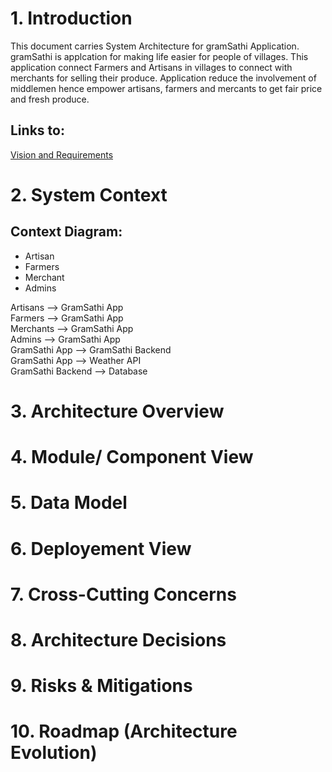 # 1. Introduction
This document carries System Architecture for gramSathi Application. gramSathi is applcation for making life easier for people of villages. This application connect Farmers and Artisans in villages to connect with merchants for selling their produce. Application reduce the involvement of middlemen hence empower artisans, farmers and mercants to get fair price and fresh produce.

## Links to:
[Vision and Requirements](https://github.com/Parveen539/gramSathiArchitecture/blob/main/vision-and-requirements.md)

# 2. System Context
## Context Diagram:
- Artisan
- Farmers
- Merchant
- Admins

Artisans --> GramSathi App  
Farmers --> GramSathi App  
Merchants --> GramSathi App  
Admins --> GramSathi App  
GramSathi App --> GramSathi Backend  
GramSathi App --> Weather API  
GramSathi Backend --> Database  

# 3. Architecture Overview

# 4. Module/ Component View

# 5. Data Model

# 6. Deployement View

# 7. Cross-Cutting Concerns

# 8. Architecture Decisions

# 9. Risks & Mitigations

# 10. Roadmap (Architecture Evolution) 
